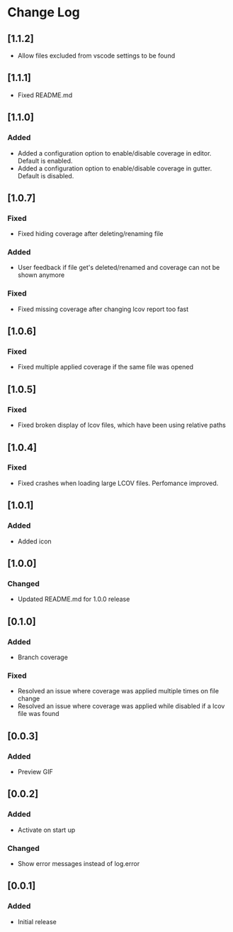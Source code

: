 # Change Log

## [1.1.2]
  - Allow files excluded from vscode settings to be found

## [1.1.1]
  - Fixed README.md

## [1.1.0]

### Added
  - Added a configuration option to enable/disable coverage in editor. Default is enabled.
  - Added a configuration option to enable/disable coverage in gutter. Default is disabled.

## [1.0.7]

### Fixed
- Fixed hiding coverage after deleting/renaming file

### Added
- User feedback if file get's deleted/renamed and coverage can not be shown anymore

### Fixed
- Fixed missing coverage after changing lcov report too fast

## [1.0.6]

### Fixed
- Fixed multiple applied coverage if the same file was opened

## [1.0.5]

### Fixed
- Fixed broken display of lcov files, which have been using relative paths

## [1.0.4]

### Fixed
- Fixed crashes when loading large LCOV files. Perfomance improved.

## [1.0.1]

### Added
- Added icon

## [1.0.0]

### Changed
- Updated README.md for 1.0.0 release

## [0.1.0]

### Added
- Branch coverage

### Fixed
- Resolved an issue where coverage was applied multiple times on file change
- Resolved an issue where coverage was applied while disabled if a lcov file was found

## [0.0.3]

### Added
- Preview GIF

## [0.0.2]

### Added
- Activate on start up

### Changed
- Show error messages instead of log.error

## [0.0.1]

### Added
- Initial release